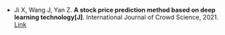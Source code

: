 * Ji X, Wang J, Yan Z. <b>A stock price prediction method based on deep learning technology[J]</b>. International Journal of Crowd Science, 2021. [Link](https://www.emerald.com/insight/content/doi/10.1108/IJCS-05-2020-0012/full/html)
